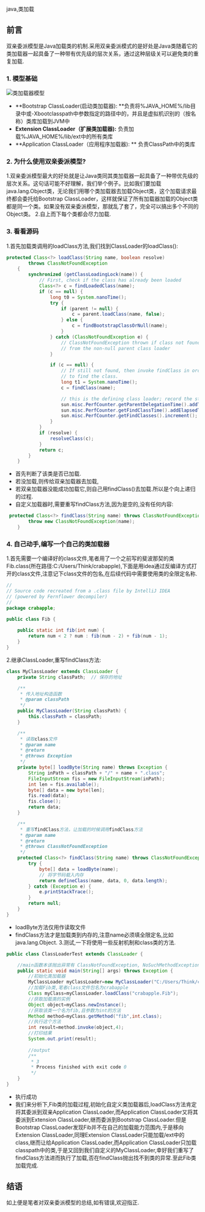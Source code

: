 java,类加载
## 前言
双亲委派模型是Java加载类的机制.采用双亲委派模式的是好处是Java类随着它的类加载器一起具备了一种带有优先级的层次关系，通过这种层级关可以避免类的重复加载.
### 1. 模型基础



![类加载器模型](https://shaosim-image.oss-cn-chengdu.aliyuncs.com/类加载器模型.jpg)
- **Bootstrap ClassLoader(启动类加载器): **负责将%JAVA_HOME%/lib目录中或-Xbootclasspath中参数指定的路径中的，并且是虚拟机识别的（按名称）类库加载到JVM中
- **Extension ClassLoader（扩展类加载器):** 负责加载%JAVA_HOME%/lib/ext中的所有类库
- **Application ClassLoader（应用程序加载器): ** 负责ClassPath中的类库

### 2. 为什么使用双亲委派模型?
1.双亲委派模型最大的好处就是让Java类同其类加载器一起具备了一种带优先级的层次关系。这句话可能不好理解，我们举个例子。比如我们要加载java.lang.Object类，无论我们用哪个类加载器去加载Object类，这个加载请求最终都会委托给Bootstrap ClassLoader，这样就保证了所有加载器加载的Object类都是同一个类。如果没有双亲委派模型，那就乱了套了，完全可以搞出多个不同的Object类。
2.自上而下每个类都会尽力加载.
### 3. 看看源码
1.首先加载类调用的loadClass方法,我们找到ClassLoader的loadClass():
````java
protected Class<?> loadClass(String name, boolean resolve)
        throws ClassNotFoundException
    {
        synchronized (getClassLoadingLock(name)) {
            // First, check if the class has already been loaded
            Class<?> c = findLoadedClass(name);
            if (c == null) {
                long t0 = System.nanoTime();
                try {
                    if (parent != null) {
                        c = parent.loadClass(name, false);
                    } else {
                        c = findBootstrapClassOrNull(name);
                    }
                } catch (ClassNotFoundException e) {
                    // ClassNotFoundException thrown if class not found
                    // from the non-null parent class loader
                }

                if (c == null) {
                    // If still not found, then invoke findClass in order
                    // to find the class.
                    long t1 = System.nanoTime();
                    c = findClass(name);

                    // this is the defining class loader; record the stats
                    sun.misc.PerfCounter.getParentDelegationTime().addTime(t1 - t0);
                    sun.misc.PerfCounter.getFindClassTime().addElapsedTimeFrom(t1);
                    sun.misc.PerfCounter.getFindClasses().increment();
                }
            }
            if (resolve) {
                resolveClass(c);
            }
            return c;
        }
    }
````
- 首先判断了该类是否已加载.
- 若没加载,则传给双亲加载器去加载,
- 若双亲加载器没能成功加载它,则自己用findClass()去加载.所以是个向上递归的过程.
- 自定义加载器时,需要重写findClass方法,因为是空的,没有任何内容:
````java
 protected Class<?> findClass(String name) throws ClassNotFoundException {
        throw new ClassNotFoundException(name);
    }
````
### 4. 自己动手,编写一个自己的类加载器
1.首先需要一个编译好的class文件,笔者用了一个之前写的斐波那契的类Fib.class(所在路径:C:/Users/Think/crabapple),下面是用idea通过反编译方式打开的class文件,注意记下class文件的包名,在后续代码中需要使用类的全限定名称.
````java
//
// Source code recreated from a .class file by IntelliJ IDEA
// (powered by Fernflower decompiler)
//
package crabapple;

public class Fib {
  
    public static int fib(int num) {
        return num < 2 ? num : fib(num - 2) + fib(num - 1);
    }
}
````
2.继承ClassLoader,重写findClass方法:
````java
class MyClassLoader extends ClassLoader {
    private String classPath;  // 保存的地址

    /**
     * 传入地址构造函数
     * @param classPath
     */
    public MyClassLoader(String classPath) {
        this.classPath = classPath;
    }

    /**
     * 读取class文件
     * @param name
     * @return
     * @throws Exception
     */
    private byte[] loadByte(String name) throws Exception {
        String inPath = classPath + "/" + name + ".class";
        FileInputStream fis = new FileInputStream(inPath);
        int len = fis.available();
        byte[] data = new byte[len];
        fis.read(data);
        fis.close();
        return data;
    }

    /**
     * 重写findClass方法，让加载的时候调用findClass方法
     * @param name
     * @return
     * @throws ClassNotFoundException
     */
    protected Class<?> findClass(String name) throws ClassNotFoundException {
        try {
            byte[] data = loadByte(name);
            // 将字节码载入内存
            return defineClass(name, data, 0, data.length);
        } catch (Exception e) {
            e.printStackTrace();
        }
        return null;
    }
}
````
- loadByte方法仅用作读取文件
- findClass方法才是加载类到内存的,注意name必须填全限定名,比如java.lang.Object.
3.测试,一下将使用一些反射机制和class类的方法.
````java
public class ClassLoaderTest extends ClassLoader {

    //main函数本该抛出异常有 ClassNotFoundException, NoSuchMethodException, IllegalAccessException, InstantiationException, InvocationTargetException,为了好看,简写成Exception
    public static void main(String[] args) throws Exception {
        //初始化类加载器
        MyClassLoader myClassLoader=new MyClassLoader("C:/Users/Think/crabapple");
        //加载Fib类,笔者class文件包名为crabapple
        Class myClass=myClassLoader.loadClass("crabapple.Fib");
        //获取加载类的实例
        Object object=myClass.newInstance();
        //获取该类一个名为fib,且参数为int的方法
        Method method=myClass.getMethod("fib",int.class);
        //执行这个方法
        int result=method.invoke(object,4);
        //打印结果
        System.out.print(result);
        
        //output
        /**
         * 3
         * Process finished with exit code 0
         */
    }
}
````
- 执行成功
- 我们来分析下,Fib类的加载过程,初始化自定义类加载器后,loadClass方法肯定将其委派到双亲Application ClassLoader,而Application ClassLoader又将其委派到Extension ClassLoader,继而委派到Bootstrap ClassLoader.但是Bootstrap ClassLoader发现Fib并不在自己的加载能力范围内,于是移向Extension ClassLoader,同理Extension ClassLoader只能加载/ext中的class,继而让给Application ClassLoader,而Application ClassLoader只加载classpath中的类,于是又回到我们自定义的MyClassLoader,幸好我们重写了findClass方法进而执行了加载,否在findClass抛出找不到类的异常.至此Fib类加载完成.
## 结语
如上便是笔者对双亲委派模型的总结,如有错误,欢迎指正.

